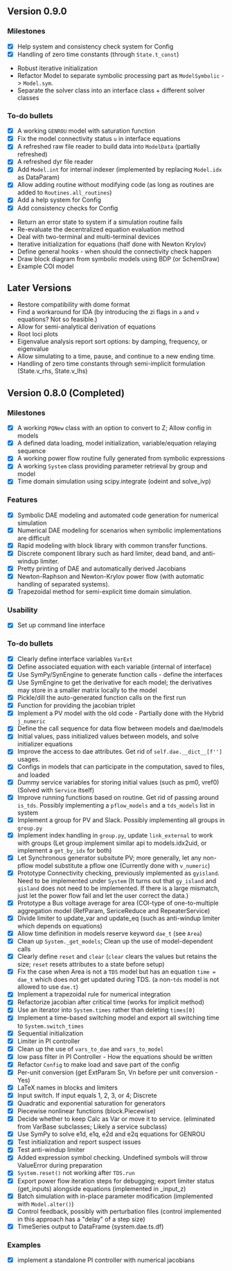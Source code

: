 ## Version 0.9.0

### Milestones
- [x] Help system and consistency check system for Config
- [x] Handling of zero time constants (through `State.t_const`)
*   Robust iterative initialization
*   Refactor Model to separate symbolic processing part as `ModelSymbolic` -> `Model.sym`.
*   Separate the solver class into an interface class + different solver classes

### To-do bullets
- [x] A working `GENROU` model with saturation function
- [x] Fix the model connectivity status `u` in interface equations
- [x] A refreshed raw file reader to build data into `ModelData` (partially refreshed)
- [x] A refreshed dyr file reader
- [x] Add ``Model.int`` for internal indexer (implemented by replacing `Model.idx` as DataParam)
- [x] Allow adding routine without modifying code (as long as routines are added to `Routines.all_routines`)
- [x] Add a help system for Config
- [x] Add consistency checks for Config
*   Return an error state to system if a simulation routine fails
*   Re-evaluate the decentralized equation evaluation method
*   Deal with two-terminal and multi-terminal devices
*   Iterative initialization for equations (half done with Newton Krylov)
*   Define general hooks - when should the connectivity check happen
*   Draw block diagram from symbolic models using BDP (or SchemDraw)
*   Example COI model


## Later Versions
*   Restore compatibility with dome format
*   Find a workaround for IDA (by introducing the zi flags in `a` and `v` equations? Not so feasible.)
*   Allow for semi-analytical derivation of equations
*   Root loci plots
*   Eigenvalue analysis report sort options: by damping, frequency, or eigenvalue
*   Allow simulating to a time, pause, and continue to a new ending time.
*   Handling of zero time constants through semi-implicit formulation (State.v_rhs, State.v_lhs)


## Version 0.8.0 (Completed)

### Milestones
- [x] A working `PQNew` class with an option to convert to Z; Allow config in models
- [x] A defined data loading, model initialization, variable/equation relaying sequence
- [x] A working power flow routine fully generated from symbolic expressions
- [x] A working `System` class providing parameter retrieval by group and model
- [x] Time domain simulation using scipy.integrate (odeint and solve_ivp)

### Features
- [x] Symbolic DAE modeling and automated code generation for numerical simulation
- [x] Numerical DAE modeling for scenarios when symbolic implementations are difficult
- [x] Rapid modeling with block library with common transfer functions.
- [x] Discrete component library such as hard limiter, dead band, and anti-windup limiter.
- [x] Pretty printing of DAE and automatically derived Jacobians
- [x] Newton-Raphson and Newton-Krylov power flow (with automatic handling of separated systems).
- [x] Trapezoidal method for semi-explicit time domain simulation.

### Usability
- [x] Set up command line interface

### To-do bullets
- [x] Clearly define interface variables `VarExt`
- [x] Define associated equation with each variable (internal of interface)
- [x] Use SymPy/SynEngine to generate function calls - define the interfaces
- [x] Use SymEngine to get the derivative for each model; the derivatives may store in a smaller matrix locally to the model
- [x] Pickle/dill the auto-generated function calls on the first run
- [x] Function for providing the jacobian triplet
- [x] Implement a PV model with the old code - Partially done with the Hybrid `j_numeric`
- [x] Define the call sequence for data flow between models and dae/models
- [x] Initial values, pass initialized values between models, and solve initializer equations
- [x] Improve the access to dae attributes. Get rid of `self.dae.__dict__[f'']` usages.
- [x] Configs in models that can participate in the computation, saved to files, and loaded
- [x] Dummy service variables for storing initial values (such as pm0, vref0) (Solved with `Service` itself)
- [x] Improve running functions based on routine. Get rid of passing around `is_tds`. Possibly implementing a
 `pflow_models` and a `tds_models` list in system
- [x] Implement a group for PV and Slack. Possibly implementing all groups in `group.py`
- [x]   Implement index handling in `group.py`, update `link_external` to work with groups (Let group implement
 similar api to models.idx2uid, or implement a `get_by_idx` for both)
- [x] Let Synchronous generator subsitute PV; more generally, let any non-pflow model substitute a pflow one
 (Currently done with `v_numeric`)
- [x] Prototype Connectivity checking, previously implemented as `gyisland`. Need to be implemented under
 `System` (It turns out that `gy_island` and `gisland` does not need to be implemented. If there is a large
  mismatch, just let the power flow fail and let the user correct the data.)
- [x] Prototype a Bus voltage average for area (COI-type of one-to-multiple aggregation model 
(RefParam, SericeReduce and RepeaterService)
- [x] Divide limiter to update_var and update_eq (such as anti-windup limiter which depends on equations)
- [x] Allow time definition in models reserve keyword `dae_t` (see `Area`)
- [x] Clean up `System._get_models`; Clean up the use of model-dependent calls
- [x] Clearly define `reset` and `clear` (`clear` clears the values but retains the size; `reset` resets
 attributes to a state before setup)
- [x] Fix the case when Area is not a `TDS` model but has an equation `time = dae_t` which does not get updated
 during TDS. (a non-`tds` model is not allowed to use `dae.t`)
- [x] Implement a trapezoidal rule for numerical integration
- [x] Refactorize jacobian after critical time (works for implicit method)
- [x] Use an iterator into `System.times` rather than deleting `times[0]`
- [x] Implement a time-based switching model and export all switching time to `System.switch_times`
- [x] Sequential initialization 
- [x] Limiter in PI controller
- [x] Clean up the use of `vars_to_dae` and `vars_to_model` 
- [x] low pass filter in PI Controller - How the equations should be written
- [x] Refactor `Config` to make load and save part of the config
- [x] Per-unit conversion (get ExtParam Sn, Vn before per unit conversion - Yes)
- [x] LaTeX names in blocks and limiters
- [x] Input switch. If input equals 1, 2, 3, or 4; Discrete
- [x] Quadratic and exponential saturation for generators
- [x] Piecewise nonlinear functions (block.Piecewise)
- [x] Decide whether to keep Calc as Var or move it to service. (eliminated from VarBase subclasses; Likely a
 service subclass)
- [x] Use SymPy to solve e1d, e1q, e2d and e2q equations for GENROU
- [x] Test initialization and report suspect issues
- [x] Test anti-windup limiter
- [x] Added expression symbol checking. Undefined symbols will throw ValueError during preparation
- [x] `System.reset()` not working after `TDS.run`
- [x] Export power flow iteration steps for debugging; export limiter status (get_inputs) alongside equations (implemented in _input_z)
- [x] Batch simulation with in-place parameter modification (implemented with `Model.alter()`)
- [x] Control feedback, possibly with perturbation files (control implemented in this approach has a "delay" of a step size)
- [x] TimeSeries output to DataFrame (system.dae.ts.df)

### Examples
- [x] implement a standalone PI controller with numerical jacobians
